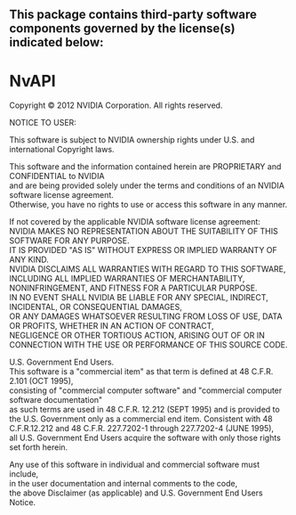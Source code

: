 This package contains third-party software components governed by the license(s) indicated below:
---------

# NvAPI
                                                                                                                             
Copyright © 2012 NVIDIA Corporation.  All rights reserved.                                                                
                                                                                                                             
NOTICE TO USER:                                                                                                              
                                                                                                                             
This software is subject to NVIDIA ownership rights under U.S. and international Copyright laws.                             
                                                                                                                             
This software and the information contained herein are PROPRIETARY and CONFIDENTIAL to NVIDIA                                
and are being provided solely under the terms and conditions of an NVIDIA software license agreement.                        
Otherwise, you have no rights to use or access this software in any manner.                                                  
                                                                                                                             
If not covered by the applicable NVIDIA software license agreement:                                                          
NVIDIA MAKES NO REPRESENTATION ABOUT THE SUITABILITY OF THIS SOFTWARE FOR ANY PURPOSE.                                       
IT IS PROVIDED "AS IS" WITHOUT EXPRESS OR IMPLIED WARRANTY OF ANY KIND.                                                      
NVIDIA DISCLAIMS ALL WARRANTIES WITH REGARD TO THIS SOFTWARE,                                                                
INCLUDING ALL IMPLIED WARRANTIES OF MERCHANTABILITY, NONINFRINGEMENT, AND FITNESS FOR A PARTICULAR PURPOSE.                  
IN NO EVENT SHALL NVIDIA BE LIABLE FOR ANY SPECIAL, INDIRECT, INCIDENTAL, OR CONSEQUENTIAL DAMAGES,                          
OR ANY DAMAGES WHATSOEVER RESULTING FROM LOSS OF USE, DATA OR PROFITS,  WHETHER IN AN ACTION OF CONTRACT,                    
NEGLIGENCE OR OTHER TORTIOUS ACTION,  ARISING OUT OF OR IN CONNECTION WITH THE USE OR PERFORMANCE OF THIS SOURCE CODE.       
                                                                                                                             
U.S. Government End Users.                                                                                                   
This software is a "commercial item" as that term is defined at 48 C.F.R. 2.101 (OCT 1995),                                  
consisting  of "commercial computer  software"  and "commercial computer software documentation"                             
as such terms are  used in 48 C.F.R. 12.212 (SEPT 1995) and is provided to the U.S. Government only as a commercial end item.
Consistent with 48 C.F.R.12.212 and 48 C.F.R. 227.7202-1 through 227.7202-4 (JUNE 1995),                                     
all U.S. Government End Users acquire the software with only those rights set forth herein.                                  
                                                                                                                             
Any use of this software in individual and commercial software must include,                                                 
in the user documentation and internal comments to the code,                                                                 
the above Disclaimer (as applicable) and U.S. Government End Users Notice.                                                   
